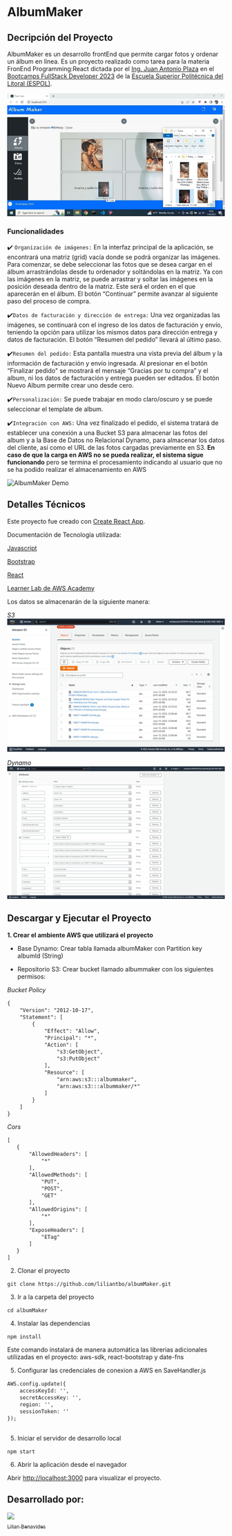 # AlbumMaker

## Decripción del Proyecto

AlbumMaker es un desarrollo frontEnd que permite cargar fotos y ordenar un álbum en línea.
Es un proyecto realizado como tarea para la materia FronEnd Programming:React dictada por el [Ing. Juan Antonio Plaza](https://github.com/jplaza) en el [Bootcamps FullStack Developer 2023](http://www.bootcamps.espol.edu.ec/) de la [Escuela Superior Politécnica del Litoral (ESPOL)](https://www.espol.edu.ec/).

![AlbumMaker Home][def2]

### Funcionalidades

:heavy_check_mark: `Organización de imágenes:` En la interfaz principal de la aplicación, se encontrará una matriz (grid) vacía donde se podrá organizar las imágenes. Para comenzar, se debe seleccionar las fotos que se desea cargar en el álbum arrastrándolas desde tu ordenador y soltándolas en la matriz. Ya con las imágenes en la matriz, se puede arrastrar y soltar las imágenes en la posición deseada dentro de la matriz. Este será el orden en el que aparecerán en el álbum. El botón “Continuar” permite avanzar al siguiente paso del proceso de compra.

:heavy_check_mark:`Datos de facturación y dirección de entrega:` Una vez organizadas las imágenes, se continuará con el ingreso de los datos de facturación y envío, teniendo la opción para utilizar los mismos datos para dirección entrega y datos de facturación. El botón “Resumen del pedido” llevará al último paso.

:heavy_check_mark:`Resumen del pedido:` Esta pantalla muestra una vista previa del álbum y la información de facturación y envío ingresada. Al presionar en el botón “Finalizar pedido" se mostrará el mensaje “Gracias por tu compra” y el album, ni los datos de facturación y entrega pueden ser editados. El botón Nuevo Album permite crear uno desde cero.

:heavy_check_mark:`Personalización:` Se puede trabajar en modo claro/oscuro y se puede seleccionar el template de album.

:heavy_check_mark:`Integración con AWS:` Una vez finalizado el pedido, el sistema tratará de establecer una conexión a una Bucket S3 para almacenar las fotos del album y a la Base de Datos no Relacional Dynamo, para almacenar los datos del cliente, así como el URL de las fotos cargadas previamente en S3. **En caso de que la carga en AWS no se pueda realizar, el sistema sigue funcionando** pero se termina el procesamiento indicando al usuario que no se ha podido realizar el almacenamiento en AWS

![AlbumMaker Demo][def]

## Detalles Técnicos
Este proyecto fue creado con [Create React App](https://github.com/facebook/create-react-app).

Documentación de Tecnología utilizada:

[Javascript ](https://developer.mozilla.org/en-US/docs/Web/JavaScript/Reference)

[Bootstrap ](https://getbootstrap.esdocu.com/docs/5.1/getting-started/introduction/)

[React](https://es.react.dev/reference/react)

[Learner Lab de AWS Academy](https://awsacademy.instructure.com/)

Los datos se almacenarán de la siguiente manera:

_S3_
![S3Data][def5]

_Dynamo_
![DinamoData][def4]



## Descargar y Ejecutar el Proyecto

**1. Crear el ambiente AWS que utilizará el proyecto**

* Base Dynamo: Crear tabla llamada albumMaker con Partition key albumId (String)

* Repositorio S3: Crear bucket llamado albummaker con los siguientes permisos:
 
_Bucket Policy_
```
{
    "Version": "2012-10-17",
    "Statement": [
        {
            "Effect": "Allow",
            "Principal": "*",
            "Action": [
                "s3:GetObject",
                "s3:PutObject"
            ],
            "Resource": [
                "arn:aws:s3:::albummaker",
                "arn:aws:s3:::albummaker/*"
            ]
        }
    ]
}
```
_Cors_
 ```
 [
    {
        "AllowedHeaders": [
            "*"
        ],
        "AllowedMethods": [
            "PUT",
            "POST",
            "GET"
        ],
        "AllowedOrigins": [
            "*"
        ],
        "ExposeHeaders": [
            "ETag"
        ]
    }
]
 ```
 
2. Clonar el proyecto

 ```
 git clone https://github.com/liliantbo/albumMaker.git
 ```

3. Ir a la carpeta del proyecto

```
cd albumMaker
```

4. Instalar las dependencias

```
npm install
```
Este comando instalará de manera automática las librerias adicionales utilizadas en el proyecto: aws-sdk, react-bootstrap y date-fns

5. Configurar las credenciales de conexion a AWS en SaveHandler.js

```
AWS.config.update({
    accessKeyId: '',
    secretAccessKey: '',
    region: '',
    sessionToken: ''
});


```
5. Iniciar el servidor de desarrollo local

```
npm start
```

6. Abrir la aplicación desde el navegador

Abrir [http://localhost:3000](http://localhost:3000) para visualizar el proyecto.

## Desarrollado por:
 [<img src="https://avatars.githubusercontent.com/u/74383265?v=4" width=115><br><sub>Lilian Benavides</sub>](https://github.com/liliantbo)


[def]: https://github.com/liliantbo/lbenavides.github.io/blob/main/Demos/AlbumMaker/AlbumMakerDemo.gif?raw=true
[def2]: https://github.com/liliantbo/lbenavides.github.io/blob/main/Demos/AlbumMaker/home.JPG?raw=true
[def3]: image-3.png
[def4]: image-4.png
[def5]: image-5.png